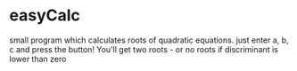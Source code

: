 # easyCalc
small program which calculates roots of quadratic equations.
just enter a, b, c and press the button! You'll get two roots - or no roots if discriminant is lower than zero
